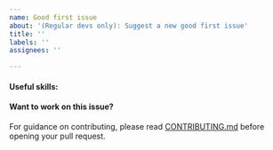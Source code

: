 ```yaml
---
name: Good first issue
about: '(Regular devs only): Suggest a new good first issue'
title: ''
labels: ''
assignees: ''

---
```


<!-- Needs the label "good first issue" assigned manually before or after opening -->

<!-- A good first issue is an uncontroversial issue, that has a relatively unique and obvious solution -->

<!-- Motivate the issue and explain the solution briefly -->

#### Useful skills:

<!-- (For example, “C++11 std::thread”, “Qt5 GUI and async GUI design” or “basic understanding of Umkoin mining and the Umkoin Core RPC interface”.) -->

#### Want to work on this issue?

For guidance on contributing, please read [CONTRIBUTING.md](https://github.com/umkoin/umkoin/blob/master/CONTRIBUTING.md) before opening your pull request.
